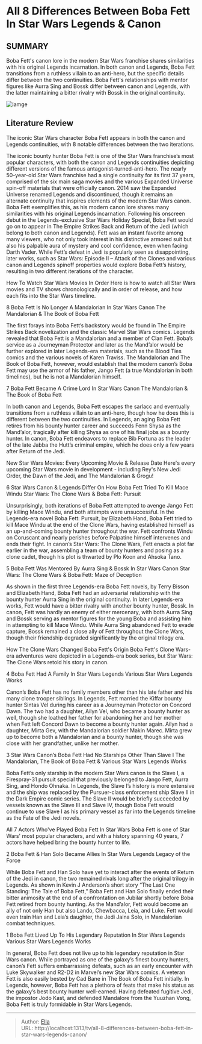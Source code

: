 # All 8 Differences Between Boba Fett In Star Wars Legends &amp; Canon


## SUMMARY 


 Boba Fett&#39;s canon lore in the modern Star Wars franchise shares similarities with his original Legends incarnation. 
 In both canon and Legends, Boba Fett transitions from a ruthless villain to an anti-hero, but the specific details differ between the two continuities. 
 Boba Fett&#39;s relationships with mentor figures like Aurra Sing and Bossk differ between canon and Legends, with the latter maintaining a bitter rivalry with Bossk in the original continuity. 

![iamge](https://static1.srcdn.com/wordpress/wp-content/uploads/2022/02/Star-Wars-Book-of-Boba-Fett-Legends.jpg)

## Literature Review
The iconic Star Wars character Boba Fett appears in both the canon and Legends continuities, with 8 notable differences between the two iterations.




The iconic bounty hunter Boba Fett is one of the Star Wars franchise’s most popular characters, with both the canon and Legends continuities depicting different versions of the famous antagonist-turned-anti-hero. The nearly 50-year-old Star Wars franchise had a single continuity for its first 37 years, comprised of the six main saga movies and the various Expanded Universe spin-off materials that were officially canon. 2014 saw the Expanded Universe renamed Legends and discontinued, though it remains an alternate continuity that inspires elements of the modern Star Wars canon. Boba Fett exemplifies this, as his modern canon lore shares many similarities with his original Legends incarnation.
Following his onscreen debut in the Legends-exclusive Star Wars Holiday Special, Boba Fett would go on to appear in The Empire Strikes Back and Return of the Jedi (which belong to both canon and Legends). Fett was an instant favorite among many viewers, who not only took interest in his distinctive armored suit but also his palpable aura of mystery and cool confidence, even when facing Darth Vader. While Fett’s defeat in Jedi is popularly seen as disappointing, later works, such as Star Wars: Episode II – Attack of the Clones and various canon and Legends spinoff properties would explore Boba Fett’s history, resulting in two different iterations of the character.
            
 
 How To Watch Star Wars Movies In Order 
Here is how to watch all Star Wars movies and TV shows chronologically and in order of release, and how each fits into the Star Wars timeline.













 








 8  Boba Fett Is No Longer A Mandalorian In Star Wars Canon 
The Mandalorian &amp; The Book of Boba Fett


 







The first forays into Boba Fett’s backstory would be found in The Empire Strikes Back novelization and the classic Marvel Star Wars comics. Legends revealed that Boba Fett is a Mandalorian and a member of Clan Fett. Boba’s service as a Journeyman Protector and later as the Mand’alor would be further explored in later Legends-era materials, such as the Blood Ties comics and the various novels of Karen Traviss. The Mandalorian and The Book of Boba Fett, however, would establish that the modern canon’s Boba Fett may use the armor of his father, Jango Fett (a true Mandalorian in both timelines), but he is not a Mandalorian himself.





 7  Boba Fett Became A Crime Lord In Star Wars Canon 
The Mandalorian &amp; The Book of Boba Fett
        

In both canon and Legends, Boba Fett escapes the sarlacc and eventually transitions from a ruthless villain to an anti-hero, though how he does this is different between the two continuities. In Legends, an aging Boba Fett retires from his bounty hunter career and succeeds Fenn Shysa as the Mand’alor, tragically after killing Shysa as one of his final jobs as a bounty hunter. In canon, Boba Fett endeavors to replace Bib Fortuna as the leader of the late Jabba the Hutt’s criminal empire, which he does only a few years after Return of the Jedi.
            
 
 New Star Wars Movies: Every Upcoming Movie &amp; Release Date 
Here&#39;s every upcoming Star Wars movie in development - including Rey&#39;s New Jedi Order, the Dawn of the Jedi, and The Mandalorian &amp; Grogu!









 6  Star Wars Canon &amp; Legends Differ On How Boba Fett Tried To Kill Mace Windu 
Star Wars: The Clone Wars &amp; Boba Fett: Pursuit


 







Unsurprisingly, both iterations of Boba Fett attempted to avenge Jango Fett by killing Mace Windu, and both attempts were unsuccessful. In the Legends-era novel Boba Fett: Pursuit, by Elizabeth Hand, Boba Fett tried to kill Mace Windu at the end of the Clone Wars, having established himself as an up-and-coming bounty hunter throughout the war. Fett confronts Windu on Coruscant and nearly perishes before Palpatine himself intervenes and ends their fight. In canon’s Star Wars: The Clone Wars, Fett enacts a plot far earlier in the war, assembling a team of bounty hunters and posing as a clone cadet, though his plot is thwarted by Plo Koon and Ahsoka Tano.





 5  Boba Fett Was Mentored By Aurra Sing &amp; Bossk In Star Wars Canon 
Star Wars: The Clone Wars &amp; Boba Fett: Maze of Deception
        

As shown in the first three Legends-era Boba Fett novels, by Terry Bisson and Elizabeth Hand, Boba Fett had an adversarial relationship with the bounty hunter Aurra Sing in the original continuity. In later Legends-era works, Fett would have a bitter rivalry with another bounty hunter, Bossk. In canon, Fett was hardly an enemy of either mercenary, with both Aurra Sing and Bossk serving as mentor figures for the young Boba and assisting him in attempting to kill Mace Windu. While Aurra Sing abandoned Fett to evade capture, Bossk remained a close ally of Fett throughout the Clone Wars, though their friendship degraded significantly by the original trilogy era.
            
 
 How The Clone Wars Changed Boba Fett&#39;s Origin 
Boba Fett&#39;s Clone Wars-era adventures were depicted in a Legends-era book series, but Star Wars: The Clone Wars retold his story in canon.









 4  Boba Fett Had A Family In Star Wars Legends 
Various Star Wars Legends Works
        

Canon’s Boba Fett has no family members other than his late father and his many clone trooper siblings. In Legends, Fett married the Kiffar bounty hunter Sintas Vel during his career as a Journeyman Protector on Concord Dawn. The two had a daughter, Ailyn Vel, who became a bounty hunter as well, though she loathed her father for abandoning her and her mother when Fett left Concord Dawn to become a bounty hunter again. Ailyn had a daughter, Mirta Gev, with the Mandalorian soldier Makin Marec. Mirta grew up to become both a Mandalorian and a bounty hunter, though she was close with her grandfather, unlike her mother.





 3  Star Wars Canon’s Boba Fett Had No Starships Other Than Slave I 
The Mandalorian, The Book of Boba Fett &amp; Various Star Wars Legends Works
        

Boba Fett’s only starship in the modern Star Wars canon is the Slave I, a Firespray-31 pursuit special that previously belonged to Jango Fett, Aurra Sing, and Hondo Ohnaka. In Legends, the Slave I’s history is more extensive and the ship was replaced by the Pursuer-class enforcement ship Slave II in the Dark Empire comic series. The Slave II would be briefly succeeded by vessels known as the Slave III and Slave IV, though Boba Fett would continue to use Slave I as his primary vessel as far into the Legends timeline as the Fate of the Jedi novels.
            
 
 All 7 Actors Who&#39;ve Played Boba Fett In Star Wars 
Boba Fett is one of Star Wars&#39; most popular characters, and with a history spanning 40 years, 7 actors have helped bring the bounty hunter to life.









 2  Boba Fett &amp; Han Solo Became Allies In Star Wars Legends 
Legacy of the Force
        

While Boba Fett and Han Solo have yet to interact after the events of Return of the Jedi in canon, the two remained rivals long after the original trilogy in Legends. As shown in Kevin J Anderson’s short story “The Last One Standing: The Tale of Boba Fett,” Boba Fett and Han Solo finally ended their bitter animosity at the end of a confrontation on Jubilar shortly before Boba Fett retired from bounty hunting. As the Mand’alor, Fett would become an ally of not only Han but also Lando, Chewbacca, Leia, and Luke. Fett would even train Han and Leia’s daughter, the Jedi Jaina Solo, in Mandalorian combat techniques.





 1  Boba Fett Lived Up To His Legendary Reputation In Star Wars Legends 
Various Star Wars Legends Works


 







In general, Boba Fett does not live up to his legendary reputation in Star Wars canon. While portrayed as one of the galaxy’s finest bounty hunters, canon’s Fett suffers embarrassing defeats, such as an early encounter with Luke Skywalker and R2-D2 in Marvel’s new Star Wars comics. A veteran Fett is also easily bested by Cad Bane in The Book of Boba Fett initially. In Legends, however, Boba Fett has a plethora of feats that make his status as the galaxy’s best bounty hunter well-earned. Having defeated fugitive Jedi, the impostor Jodo Kast, and defended Mandalore from the Yuuzhan Vong, Boba Fett is truly formidable in Star Wars Legends. 

---

> Author: [Ella](https://instagram.hk.cn/)  
> URL: http://localhost:1313/tv/all-8-differences-between-boba-fett-in-star-wars-legends-canon/  

